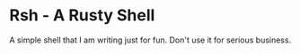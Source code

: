 # Rsh - A Rusty Shell

A simple shell that I am writing just for fun. Don't use it for serious business.

